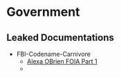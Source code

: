 # Government 
## Leaked Documentations
- FBI-Codename-Carnivore
    - [Alexa OBrien FOIA Part 1](Alexa-OBrien-FOIA-Part-1)
    - 
